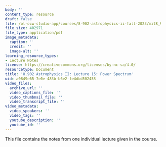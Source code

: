 ```yaml
---
body: ''
content_type: resource
draft: false
file: /ol-ocw-studio-app/courses/8-902-astrophysics-ii-fall-2023/mit8_902_f23_lec15.pdf
file_size: 402971
file_type: application/pdf
image_metadata:
  caption: ''
  credit: ''
  image-alt: ''
learning_resource_types:
- Lecture Notes
license: https://creativecommons.org/licenses/by-nc-sa/4.0/
resourcetype: Document
title: '8.902 Astrophysics II: Lecture 15: Power Spectrum'
uid: a0849e65-7e0e-483b-b6e2-fe4dbd502458
video_files:
  archive_url: ''
  video_captions_file: ''
  video_thumbnail_file: ''
  video_transcript_file: ''
video_metadata:
  video_speakers: ''
  video_tags: ''
  youtube_description: ''
  youtube_id: ''
---
```

This file contains the notes from one individual lecture given in the course.